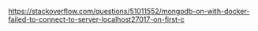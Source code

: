 https://stackoverflow.com/questions/51011552/mongodb-on-with-docker-failed-to-connect-to-server-localhost27017-on-first-c